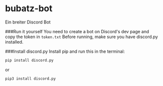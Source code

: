 # bubatz-bot
Ein breiter Discord Bot


###Run it yourself
You need to create a bot on Discord's dev page and copy the token in ```token.txt```
Before running, make sure you have discord.py installed.

###Install discord.py
Install pip and run this in the terminal:
```bash
pip install discord.py
```
or
```bash
pip3 install discord.py
```

